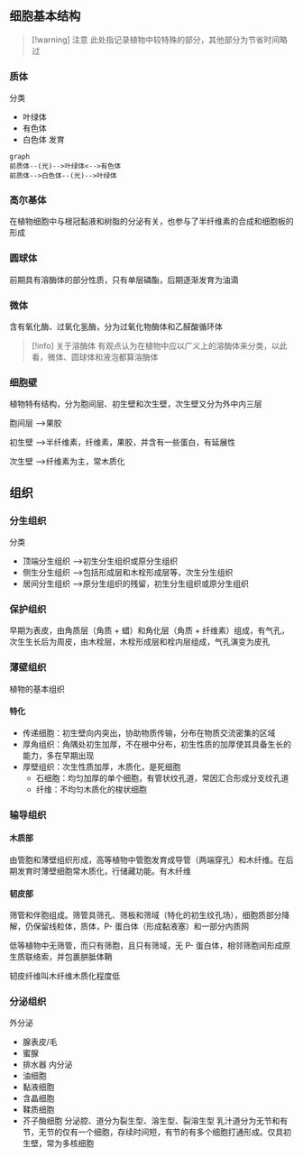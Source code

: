 ## 细胞基本结构

>[!warning] 注意
>此处指记录植物中较特殊的部分，其他部分为节省时间略过

### 质体

分类

- 叶绿体
- 有色体
- 白色体
发育

```mermaid
graph 
前质体--(光)-->叶绿体<-->有色体
前质体-->白色体--(光)-->叶绿体
```

### 高尔基体

在植物细胞中与根冠黏液和树脂的分泌有关，也参与了半纤维素的合成和细胞板的形成

### 圆球体

前期具有溶酶体的部分性质，只有单层磷酯，后期逐渐发育为油滴

### 微体

含有氧化酶、过氧化氢酶，分为过氧化物酶体和乙醛酸循环体

>[!info] 关于溶酶体
>有观点认为在植物中应以广义上的溶酶体来分类，以此看，微体、圆球体和液泡都算溶酶体

### 细胞壁

植物特有结构，分为胞间层、初生壁和次生壁，次生壁又分为外中内三层

胞间层 -->果胶

初生壁 -->半纤维素，纤维素，果胶，并含有一些蛋白，有延展性

次生壁 -->纤维素为主，常木质化

## 组织
### 分生组织

分类

- 顶端分生组织 -->初生分生组织或原分生组织
- 侧生分生组织 -->包括形成层和木栓形成层等，次生分生组织
- 居间分生组织 -->原分生组织的残留，初生分生组织或原分生组织
### 保护组织

早期为表皮，由角质层（角质 + 蜡）和角化层（角质 + 纤维素）组成，有气孔，次生生长后为周皮，由木栓层，木栓形成层和栓内层组成，气孔演变为皮孔

### 薄壁组织

植物的基本组织

#### 特化
- 传递细胞：初生壁向内突出，协助物质传输，分布在物质交流密集的区域
- 厚角组织：角隅处初生加厚，不在根中分布，初生性质的加厚使其具备生长的能力，多在早期出现
- 厚壁组织：次生性质加厚，木质化，是死细胞
	- 石细胞：均匀加厚的单个细胞，有管状纹孔道，常因汇合形成分支纹孔道
	- 纤维：不均匀木质化的梭状细胞
### 输导组织
#### 木质部

由管胞和薄壁组织形成，高等植物中管胞发育成导管（两端穿孔）和木纤维。在后期发育时薄壁细胞常木质化，行储藏功能。有木纤维

#### 韧皮部

筛管和伴胞组成。筛管具筛孔、筛板和筛域（特化的初生纹孔场），细胞质部分降解，仍保留线粒体，质体，P- 蛋白体（形成黏液塞）和一部分内质网

低等植物中无筛管，而只有筛胞，且只有筛域，无 P- 蛋白体，相邻筛胞间形成原生质联络索，并包裹胼胝体鞘

韧皮纤维叫木纤维木质化程度低

### 分泌组织

外分泌

- 腺表皮/毛
- 蜜腺
- 排水器
内分泌
- 油细胞
- 黏液细胞
- 含晶细胞
- 鞣质细胞
- 芥子酶细胞
分泌腔、道分为裂生型、溶生型、裂溶生型
乳汁道分为无节和有节，无节的仅有一个细胞，存续时间短，有节的有多个细胞打通形成。仅具初生壁，常为多核细胞 